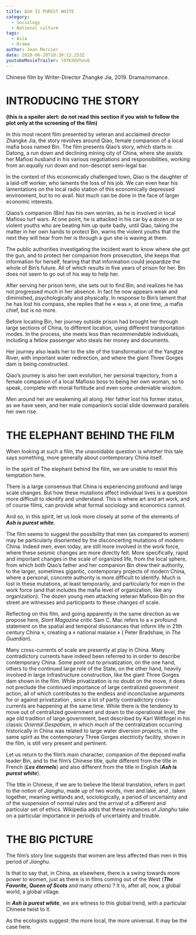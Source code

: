```yaml
---
title: ASH IS PUREST WHITE
category:
  - Sociology
  - National culture
tags:
  - Asia
  - Drama
author: Jean Mercier
date: 2020-06-20T18:30:12.253Z
youtubeMovieTrailer: l0fKX6VhovQ
---
```

Chinese film by Writer-Director Zhangke Jia, 2019. Drama/romance.

# INTRODUCING THE STORY

**(this is a spoiler alert: do not read this section if you wish to follow the plot only at the screening of the film)**

In this most recent film presented by veteran and acclaimed director Zhangke Jia, the story revolves around Qiao, female companion of a local mafia boss named Bin. The film presents Qiao’s story, which starts in Datong, a run down and declining mining city of China, where she assists her Mafiosi husband in his various negotiations and responsibilities, working from an equally run down and non-descript semi-legal bar.

In the context of this economically challenged town, Qiao is the daughter of a laid-off worker, who laments the loss of his job. We can even hear his lamentations on the local radio station of this economically depressed environment, but to no avail. Not much can be done in the face of larger economic interests.

Qiaos’s companion (Bin) has his own worries, as he is involved in local Mafioso turf wars. At one point, he is attacked in his car by a dozen or so violent youths who are beating him up quite badly, until Qiao, taking the matter in her own hands to protect Bin, warns the violent youths that the next they will hear from her is through a gun she is waving at them.

The public authorities investigating the incident want to know where she got the gun, and to protect her companion from prosecution, she keeps that information for herself, fearing that that information could jeopardize the whole of Bin’s future. All of which results in five years of prison for her. Bin does not seem to go out of his way to help her.

After serving her prison term, she sets out to find Bin, and realizes he has not progressed much in her absence. In fact he now appears weak and diminished, psychologically and physically. In response to Bin’s lament that he has lost his compass, she replies that he « was », at one time, ,a mafia chief, but is no more.

Before locating Bin, her journey outside prison had brought her through large sections of China, to different location, using different transportation modes. In the process, she meets less than recommendable individuals, including a fellow passenger who steals her money and documents.

Her journey also leads her to the site of the transformation of the Yangtze River, with important water redirection, and where the giant Three Gorges dam is being constructed.

Qiao’s journey is also her own evolution, her personal trajectory, from a female companion of a local Mafioso boss to being her own woman, so to speak, complete with moral fortitude and even some undeniable wisdom.

Men around her are weakening all along. Her father lost his former status, as we have seen, and her male companion’s social slide downward parallels her own rise.

# THE ELEPHANT BEHIND THE FILM

When looking at such a film, the unavoidable question is whether this tale says something, more generally about contemporary China itself.

In the spirit of The elephant behind the film, we are unable to resist this temptation here.

There is a large consensus that China is experiencing profound and large scale changes. But how these mutations affect individual lives is a question more difficult to identify and understand. This is where art and art work, and of course films, can provide what formal sociology and economics cannot.

And so, in this spirit, let us look more closely at some of the elements of ***Ash is purest white***.

The film seems to suggest the possibility that men (as compared to women) may be particularly disoriented by the disconcerting mutations of modern China. Indeed men, even today, are still more involved in the work force, where these seismic changes are more directly felt. More specifically, rapid and important changes in the scale of organized life, from the local sphere, from which both Qiao’s father and her companion Bin drew their authority, to the larger, sometimes gigantic, contemporary projects of modern China, where a personal, concrete authority is more difficult to identify. Much is lost in these mutations, at least temporarily, and particularly for men in the work force (and that includes the mafia level of organization, like any organization). The dozen young men attacking veteran Mafioso Bin on the street are witnesses and participants to these changes of scale.

Reflecting on this film, and going apparently in the same direction as we propose here, *Slant Magazine* critic Sam C. Mac refers to a « profound statement on the spatial and temporal dissonances that inform life in 21th century China », creating a « national malaise » ( Peter Bradshaw, in *The Guardian*).

Many cross-currents of scale are presently at play in China. Many contradictory currents have indeed been referred to in order to describe contemporary China. Some point out to privatization, on the one hand, others to the continued large role of the State, on the other hand, heavily involved in large infrastructure construction, like the giant Three Gorges dam shown in the film. While privatization is no doubt on the move, it does not preclude the continued importance of large centralized government action, all of which contributes to the endless and inconclusive arguments for or against privatization , since a lot of partly contradictory cross-currents are happening at the same time. While there is the tendency to move out of centralized government and down to the operational level, the age old tradition of large government, best described by Karl Wittfogel in his classic *Oriental Despotism*, in which much of the centralization occurring historically in China was related to large water diversion projects, in the same spirit as the contemporary Three Gorges electricity facility, shown in the film, is still very present and pertinent.

Let us return to the film’s main character, companion of the deposed mafia leader Bin, and to the film’s Chinese title, quite different from the title in French (***Les éternels***) and also different from the title in English (***Ash is purest white***).

The title in Chinese, if we are to believe the literal translation, refers in part to the notion of *Jianghu*, made up of two words, river and lake, and , taken together, meaning wetlands and, sociologically, a period of uncertainty and of the suspension of normal rules and the arrival of a different and particular set of ethics. Wikipedia adds that these instances of *Jianghu* take on a particular importance in periods of uncertainty and trouble.

# THE BIG PICTURE

The film’s story line suggests that women are less affected than men in this period of *Jianghu*.

Is that to say that, in China, as elsewhere, there is a swing towards more power to women, just as there is in films coming out of the West (***The Favorite, Queen of Scots*** and many others) ? It is, after all, now, a global world, a global village.

In ***Ash is purest white***, we are witness to this global trend, with a particular Chinese twist to it.

As the ecologists suggest: the more local, the more universal. It may be the case here.
